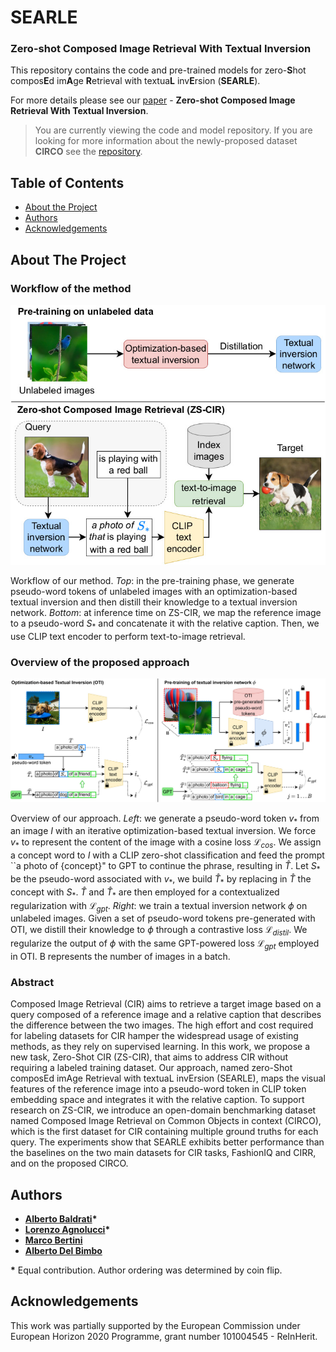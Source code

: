 # SEARLE

### Zero-shot Composed Image Retrieval With Textual Inversion
This repository contains the code and pre-trained models for zero-**S**hot compos**E**d im**A**ge **R**etrieval with textua**L** inv**E**rsion (**SEARLE**).

For more details please see our [paper](#) - **Zero-shot Composed Image Retrieval With Textual Inversion**.

>You are currently viewing the code and model repository. If you are looking for more information about the newly-proposed dataset **CIRCO** see the [repository](https://github.com/miccunifi/CIRCO).


## Table of Contents

* [About the Project](#about-the-project)
* [Authors](#authors)
* [Acknowledgements](#acknowledgements)

## About The Project

### Workflow of the method
![](assets/intro.jpg "Workflow of the method")

Workflow of our method. *Top*: in the pre-training phase, we generate pseudo-word tokens of unlabeled images with an optimization-based textual inversion and then distill their knowledge to a textual inversion network. *Bottom*: at inference time on ZS-CIR, we map the reference image to a pseudo-word $S_*$ and concatenate it with the relative caption. Then, we use CLIP text encoder to perform text-to-image retrieval.

### Overview of the proposed approach
![](assets/teaser.jpg "Overview of the proposed approach")

Overview of our approach. *Left*: we generate a pseudo-word token $v_*$ from an image $I$ with an iterative optimization-based textual inversion. We force $v_*$ to represent the content of the image with a cosine loss $\mathcal{L}_{cos}$.
We assign a concept word to $I$ with a CLIP zero-shot classification and feed the prompt ``a photo of \{concept\}" to GPT to continue the phrase, resulting in $\widehat{T}$. Let $S_*$ be the pseudo-word associated with $v_*$, we build $\widehat{T}_*$ by replacing in $\widehat{T}$ the concept with $S_*$. $\widehat{T}$ and $\widehat{T}_*$ are then employed for a contextualized regularization with $\mathcal{L}_{gpt}$. *Right*: we train a textual inversion network $\phi$ on unlabeled images. Given a set of pseudo-word tokens pre-generated with OTI, we distill their knowledge to $\phi$ through a contrastive loss $\mathcal{L}_{distil}$. We regularize the output of $\phi$ with the same GPT-powered loss $\mathcal{L}_{gpt}$ employed in OTI. B represents the number of images in a batch.


### Abstract
Composed Image Retrieval (CIR) aims to retrieve a target image based on a query composed of a reference image and a relative caption that describes the difference between the two images. The high effort and cost required for labeling datasets for CIR hamper the widespread usage of existing methods, as they rely on supervised learning. In this work, we propose a new task, Zero-Shot CIR (ZS-CIR), that aims to address CIR without requiring a labeled training dataset. Our approach, named zero-Shot composEd imAge Retrieval with textuaL invErsion (SEARLE), maps the visual features of the reference image into a pseudo-word token in CLIP token embedding space and integrates it with the relative caption. To support research on ZS-CIR, we introduce an open-domain benchmarking dataset named Composed Image Retrieval on Common Objects in context (CIRCO), which is the first dataset for CIR containing multiple ground truths for each query. The experiments show that SEARLE exhibits better performance than the baselines on the two main datasets for CIR tasks, FashionIQ and CIRR, and on the proposed CIRCO.


## Authors

* [**Alberto Baldrati**](https://scholar.google.com/citations?hl=en&user=I1jaZecAAAAJ)**\***
* [**Lorenzo Agnolucci**](https://scholar.google.com/citations?user=hsCt4ZAAAAAJ&hl=en)**\***
* [**Marco Bertini**](https://scholar.google.com/citations?user=SBm9ZpYAAAAJ&hl=en)
* [**Alberto Del Bimbo**](https://scholar.google.com/citations?user=bf2ZrFcAAAAJ&hl=en)

**\*** Equal contribution. Author ordering was determined by coin flip.

## Acknowledgements
This work was partially supported by the European Commission under European Horizon 2020 Programme, grant number 101004545 - ReInHerit.